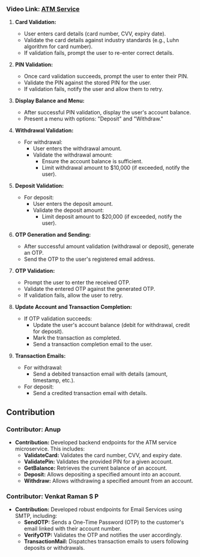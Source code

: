 ### Video Link: [ATM Service](https://drive.google.com/file/d/1q1Al1YADP_m2Rz0oQ5szBQgD7okXUpEd/view?usp=sharing)

1. **Card Validation:**
   - User enters card details (card number, CVV, expiry date).
   - Validate the card details against industry standards (e.g., Luhn algorithm for card number).
   - If validation fails, prompt the user to re-enter correct details.

2. **PIN Validation:**
   - Once card validation succeeds, prompt the user to enter their PIN.
   - Validate the PIN against the stored PIN for the user.
   - If validation fails, notify the user and allow them to retry.

3. **Display Balance and Menu:**
   - After successful PIN validation, display the user's account balance.
   - Present a menu with options: "Deposit" and "Withdraw."

4. **Withdrawal Validation:**
   - For withdrawal:
     - User enters the withdrawal amount.
     - Validate the withdrawal amount:
       - Ensure the account balance is sufficient.
       - Limit withdrawal amount to $10,000 (if exceeded, notify the user).

5. **Deposit Validation:**
   - For deposit:
     - User enters the deposit amount.
     - Validate the deposit amount:
       - Limit deposit amount to $20,000 (if exceeded, notify the user).

6. **OTP Generation and Sending:**
   - After successful amount validation (withdrawal or deposit), generate an OTP.
   - Send the OTP to the user's registered email address.

7. **OTP Validation:**
   - Prompt the user to enter the received OTP.
   - Validate the entered OTP against the generated OTP.
   - If validation fails, allow the user to retry.

8. **Update Account and Transaction Completion:**
   - If OTP validation succeeds:
     - Update the user's account balance (debit for withdrawal, credit for deposit).
     - Mark the transaction as completed.
     - Send a transaction completion email to the user.

9. **Transaction Emails:**
   - For withdrawal:
     - Send a debited transaction email with details (amount, timestamp, etc.).
   - For deposit:
     - Send a credited transaction email with details.

## Contribution

### Contributor: Anup

- **Contribution:** Developed backend endpoints for the ATM service microservice. This includes:
  - **ValidateCard:** Validates the card number, CVV, and expiry date.
  - **ValidatePin:** Validates the provided PIN for a given account.
  - **GetBalance:** Retrieves the current balance of an account.
  - **Deposit:** Allows depositing a specified amount into an account.
  - **Withdraw:** Allows withdrawing a specified amount from an account.

### Contributor: Venkat Raman S P

- **Contribution:** Developed robust endpoints for Email Services using SMTP, including:
  - **SendOTP:** Sends a One-Time Password (OTP) to the customer's email linked with their account number.
  - **VerifyOTP:** Validates the OTP and notifies the user accordingly.
  - **TransactionMail:** Dispatches transaction emails to users following deposits or withdrawals.

